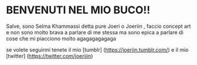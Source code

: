 # BENVENUTI NEL MIO BUCO!!

Salve, sono Selma Khammassi detta pure Joeri o Joeriin , faccio concept art e non sono molto brava a parlare di me stessa
ma sono epica a parlare di cose che mi piacciono molto  agagagagagaga

se volete seguirmi tenete il mio [tumblr] (https://joeriin.tumblr.com/) e il mio [twitter] (https://twitter.com/joeriiin)

